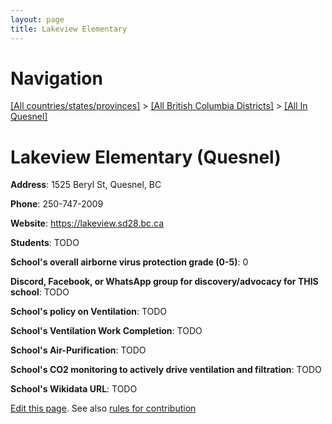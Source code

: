 ```yaml
---
layout: page
title: Lakeview Elementary
---
```

# Navigation

[[All countries/states/provinces]](../../..) > [[All British Columbia Districts]](../..) > [[All In Quesnel]](..)

# Lakeview Elementary (Quesnel)

**Address**: 1525 Beryl St, Quesnel, BC

**Phone**: 250-747-2009

**Website**: <https://lakeview.sd28.bc.ca>

**Students**: TODO

**School's overall airborne virus protection grade (0-5)**: 0

**Discord, Facebook, or WhatsApp group for discovery/advocacy for THIS school**: TODO

**School's policy on Ventilation**: TODO

**School's Ventilation Work Completion**: TODO

**School's Air-Purification**: TODO

**School's CO2 monitoring to actively drive ventilation and filtration**: TODO

**School's Wikidata URL**: TODO


[Edit this page](https://github.com/ventilate-schools/BC/edit/main/./Quesnel/Lakeview_Elementary.md). See also [rules for contribution](../../../contribution-rules/)